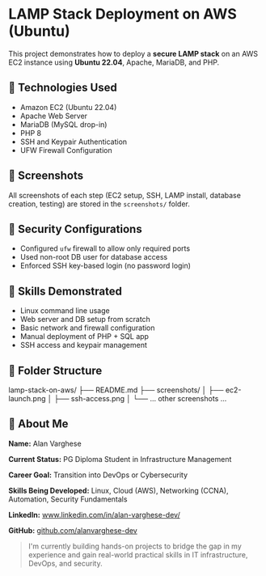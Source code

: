 # LAMP Stack Deployment on AWS (Ubuntu)


This project demonstrates how to deploy a **secure LAMP stack** on an AWS EC2 instance using **Ubuntu 22.04**, Apache, MariaDB, and PHP.


## 🔧 Technologies Used


- Amazon EC2 (Ubuntu 22.04)
- Apache Web Server
- MariaDB (MySQL drop-in)
- PHP 8
- SSH and Keypair Authentication
- UFW Firewall Configuration


## 📸 Screenshots


All screenshots of each step (EC2 setup, SSH, LAMP install, database creation, testing) are stored in the `screenshots/` folder.


## 🔐 Security Configurations


- Configured `ufw` firewall to allow only required ports
- Used non-root DB user for database access
- Enforced SSH key-based login (no password login)


## 🚀 Skills Demonstrated


- Linux command line usage
- Web server and DB setup from scratch
- Basic network and firewall configuration
- Manual deployment of PHP + SQL app
- SSH access and keypair management


## 📁 Folder Structure


lamp-stack-on-aws/
├── README.md
├── screenshots/
│ ├── ec2-launch.png
│ ├── ssh-access.png
│ └── ... other screenshots ...



## 📜 About Me



**Name:** Alan Varghese  

**Current Status:** PG Diploma Student in Infrastructure Management  

**Career Goal:** Transition into DevOps or Cybersecurity  

**Skills Being Developed:** Linux, Cloud (AWS), Networking (CCNA), Automation, Security Fundamentals  

**LinkedIn:** www.linkedin.com/in/alan-varghese-dev/  

**GitHub:** [github.com/alanvarghese-dev](https://github.com/alanvarghese-dev)

> I'm currently building hands-on projects to bridge the gap in my experience and gain real-world practical skills in IT infrastructure, DevOps, and security.
